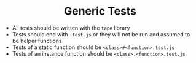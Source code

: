 <h1 align=center>Generic Tests</h1>

- All tests should be written with the `tape` library
- Tests should end with `.test.js` or they will not be run and assumed to be helper functions
- Tests of a static function should be `<class>#<function>.test.js`
- Tests of an instance function should be `<class>.<function>.test.js`

